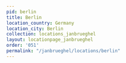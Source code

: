 ```yaml
---
pid: berlin
title: Berlin
location_country: Germany
location_city: Berlin
collection: locations_janbrueghel
layout: locationpage_janbrueghel
order: '051'
permalink: "/janbrueghel/locations/berlin"
---
```

